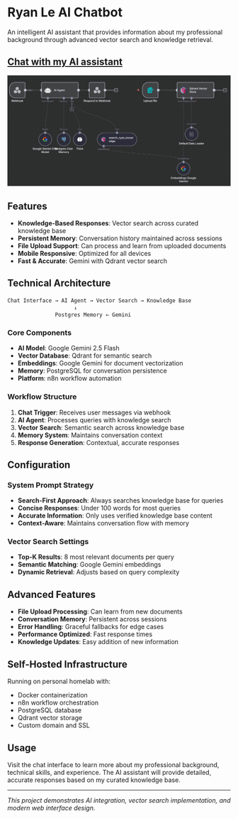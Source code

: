 # Ryan Le AI Chatbot

An intelligent AI assistant that provides information about my professional background through advanced vector search and knowledge retrieval.

## **[Chat with my AI assistant](https://chatbot.ryanle.ca/)**

![N8N Diagram](n8n_diagram_1.png)

## Features

- **Knowledge-Based Responses**: Vector search across curated knowledge base
- **Persistent Memory**: Conversation history maintained across sessions
- **File Upload Support**: Can process and learn from uploaded documents
- **Mobile Responsive**: Optimized for all devices
- **Fast & Accurate**: Gemini with Qdrant vector search

## Technical Architecture

```
Chat Interface → AI Agent → Vector Search → Knowledge Base
                     ↓
               Postgres Memory ← Gemini
```

### Core Components

- **AI Model**: Google Gemini 2.5 Flash
- **Vector Database**: Qdrant for semantic search
- **Embeddings**: Google Gemini for document vectorization
- **Memory**: PostgreSQL for conversation persistence
- **Platform**: n8n workflow automation

### Workflow Structure

1. **Chat Trigger**: Receives user messages via webhook
2. **AI Agent**: Processes queries with knowledge search
3. **Vector Search**: Semantic search across knowledge base
4. **Memory System**: Maintains conversation context
5. **Response Generation**: Contextual, accurate responses

## Configuration

### System Prompt Strategy

- **Search-First Approach**: Always searches knowledge base for queries
- **Concise Responses**: Under 100 words for most queries
- **Accurate Information**: Only uses verified knowledge base content
- **Context-Aware**: Maintains conversation flow with memory

### Vector Search Settings

- **Top-K Results**: 8 most relevant documents per query
- **Semantic Matching**: Google Gemini embeddings
- **Dynamic Retrieval**: Adjusts based on query complexity

## Advanced Features

- **File Upload Processing**: Can learn from new documents
- **Conversation Memory**: Persistent across sessions
- **Error Handling**: Graceful fallbacks for edge cases
- **Performance Optimized**: Fast response times
- **Knowledge Updates**: Easy addition of new information

## Self-Hosted Infrastructure

Running on personal homelab with:

- Docker containerization
- n8n workflow orchestration
- PostgreSQL database
- Qdrant vector storage
- Custom domain and SSL

## Usage

Visit the chat interface to learn more about my professional background, technical skills, and experience. The AI assistant will provide detailed, accurate responses based on my curated knowledge base.

---

_This project demonstrates AI integration, vector search implementation, and modern web interface design._
